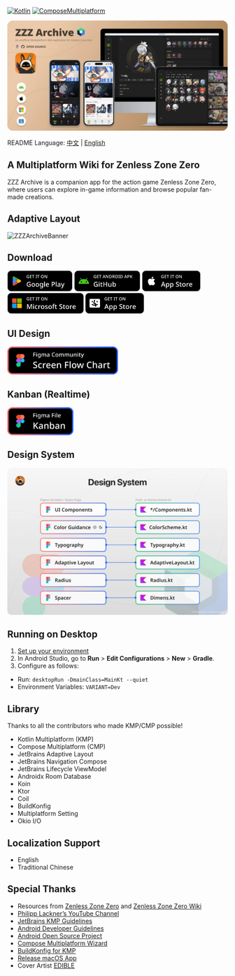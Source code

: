 [![Kotlin](https://img.shields.io/badge/Kotlin-2.1.0-blue.svg?style=flat&logo=kotlin)](https://kotlinlang.org)
[![ComposeMultiplatform](https://img.shields.io/badge/Compose_Multiplatform-1.7.1-blue.svg?style=flat)](https://www.jetbrains.com/compose-multiplatform/)

![ZZZArchiveBanner](docs/screenshot/github_cover.webp)

README Language: [中文](/docs/readme/README_CHT.md) | [English](/README.md)

## A Multiplatform Wiki for Zenless Zone Zero

ZZZ Archive is a companion app for the action game Zenless Zone Zero, where users can explore in-game information and browse popular fan-made creations.

## Adaptive Layout

![ZZZArchiveBanner](docs/screenshot/adaptive_layout_demo.gif)

## Download

<a href="https://play.google.com/store/apps/details?id=com.mrfatworm.zzzarchive"><img alt="Get it on Google Play" src="docs/screenshot/img_google_play.webp" height="48px"/></a>
<a href="https://github.com/mrfatworm/ZZZ-Archive/releases/latest"><img alt="Get apk on GitHub" src="docs/screenshot/img_github_apk.webp" height="48px"/></a>
<a href="https://apps.apple.com/tw/app/zzz-archive/id6738107658"><img alt="Get it on App Store (iOS)" src="docs/screenshot/img_app_store_ios.webp" height="48px"/></a>
<a href="https://apps.microsoft.com/detail/9p5h3ccmzl9z"><img alt="Get it on Microsoft Store" src="docs/screenshot/img_microoft_store.webp" height="48px"/></a>
<a href="https://apps.apple.com/tw/app/zzz-archive/id6738107658"><img alt="Get it on App Store (macOS)" src="docs/screenshot/img_app_store_mac.webp" height="48px"/></a>

## UI Design
<a href="https://www.figma.com/community/file/1441663496302710815/zzz-archive"><img alt="Screen Flow Chart (Figma Community)" src="docs/screenshot/img_figma_screen_flow_chart.webp" height="64px"/></a>

## Kanban (Realtime)
<a href="https://www.figma.com/design/j8DMjEOYnDhlDrablx4JYZ/Kanban-ZZZ-Archive?node-id=0-1&t=sLbk3v7npmSm1ZLc-1"><img alt="Kanban (Figma Community)" src="docs/screenshot/img_figma_kanban.webp" height="64px"/></a>

## Design System

![DesignSystem](docs/screenshot/img_design_system.webp)

## Running on Desktop

1. [Set up your environment](https://www.jetbrains.com/help/kotlin-multiplatform-dev/multiplatform-setup.html)
2. In Android Studio, go to **Run** > **Edit Configurations** > **New** > **Gradle**.
3. Configure as follows:
  - Run: `desktopRun -DmainClass=MainKt --quiet`
  - Environment Variables: `VARIANT=Dev`

## Library

Thanks to all the contributors who made KMP/CMP possible!
- Kotlin Multiplatform (KMP)
- Compose Multiplatform (CMP)
- JetBrains Adaptive Layout
- JetBrains Navigation Compose
- JetBrains Lifecycle ViewModel
- Androidx Room Database
- Koin
- Ktor
- Coil
- BuildKonfig
- Multiplatform Setting
- Okio I/O

## Localization Support

- English
- Traditional Chinese

## Special Thanks

- Resources from [Zenless Zone Zero](https://zenless.hoyoverse.com/) and [Zenless Zone Zero Wiki](https://zenless-zone-zero.fandom.com/wiki/Zenless_Zone_Zero_Wiki)
- [Philipp Lackner’s YouTube Channel](https://www.youtube.com/@PhilippLackner)
- [JetBrains KMP Guidelines](https://www.jetbrains.com/help/kotlin-multiplatform-dev/get-started.html)
- [Android Developer Guidelines](https://developer.android.com/)
- [Android Open Source Project](https://github.com/android)
- [Compose Multiplatform Wizard](https://github.com/terrakok/Compose-Multiplatform-Wizard)
- [BuildKonfig for KMP](https://sujanpoudel.me/blogs/managing-configurations-for-different-environments-in-kmp/)
- [Release macOS App](https://www.marcogomiero.com/posts/2024/compose-macos-app-store/)
- Cover Artist [EDIBLE](https://www.pixiv.net/users/75576278)